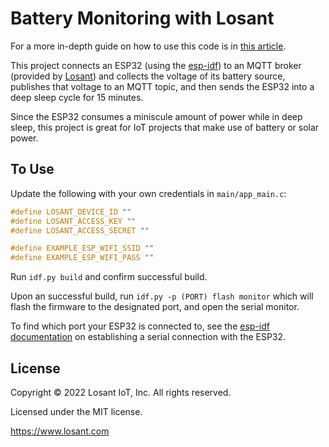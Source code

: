 # Battery Monitoring with Losant

For a more in-depth guide on how to use this code is in [this article]().

This project connects an ESP32 (using the [esp-idf](https://docs.espressif.com/projects/esp-idf/en/latest/esp32/get-started/)) to an MQTT broker (provided by [Losant](https://www.losant.com)) and collects the voltage of its battery source, publishes that voltage to an MQTT topic, and then sends the ESP32 into a deep sleep cycle for 15 minutes.

Since the ESP32 consumes a miniscule amount of power while in deep sleep, this project is great for IoT projects that make use of battery or solar power.

## To Use

Update the following with your own credentials in `main/app_main.c`:

```cpp
#define LOSANT_DEVICE_ID ""
#define LOSANT_ACCESS_KEY ""
#define LOSANT_ACCESS_SECRET ""

#define EXAMPLE_ESP_WIFI_SSID ""
#define EXAMPLE_ESP_WIFI_PASS ""
```

Run `idf.py build` and confirm successful build.

Upon an successful build, run `idf.py -p (PORT) flash monitor` which will flash the firmware to the designated port, and open the serial monitor.

To find which port your ESP32 is connected to, see the [esp-idf documentation](https://docs.espressif.com/projects/esp-idf/en/latest/esp32/get-started/establish-serial-connection.html) on establishing a serial connection with the ESP32.

## License

Copyright © 2022 Losant IoT, Inc. All rights reserved.

Licensed under the MIT license.

https://www.losant.com